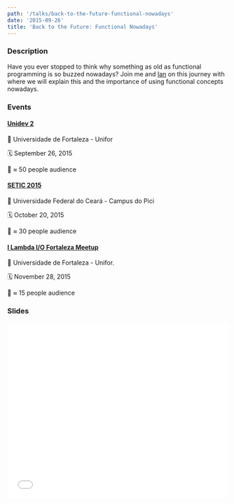 ```yaml
---
path: '/talks/back-to-the-future-functional-nowadays'
date: '2015-09-26'
title: 'Back to the Future: Functional Nowadays'
---
```


### Description

Have you ever stopped to think why something as old as functional programming is so buzzed nowadays? Join me and [Ian](http://akaian.com/) on this journey with  where we will explain this and the importance of using functional concepts nowadays.

### Events

#### [Unidev 2](http://unidevce.github.io/)

📍 Universidade de Fortaleza - Unifor

🗓️ September 26, 2015

👥 ≈ 50 people audience

#### [SETIC 2015](http://www.seti.ufc.br/)

📍 Universidade Federal do Ceará - Campus do Pici

🗓️ October 20, 2015

👥 ≈ 30 people audience

#### [I Lambda I/O Fortaleza Meetup](http://lambda-io-fortaleza.github.io/)

📍 Universidade de Fortaleza - Unifor.

🗓️ November 28, 2015

👥 ≈ 15 people audience

### Slides

<div style="left: 0; width: 100%; height: 0; position: relative; padding-bottom: 79.5798%;"><iframe src="//speakerdeck.com/player/117bbbe00ca940e59fdd839caa9fb4ff" style="border: 0; top: 0; left: 0; width: 100%; height: 100%; position: absolute;" allowfullscreen scrolling="no"></iframe></div>
